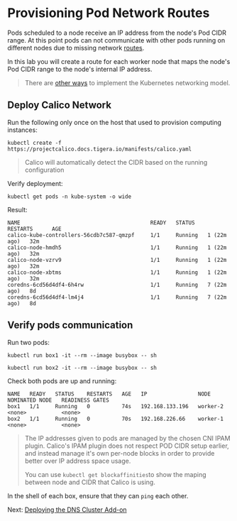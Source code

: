# Provisioning Pod Network Routes

Pods scheduled to a node receive an IP address from the node's Pod CIDR range. At this point pods can not communicate with other pods running on different nodes due to missing network [routes](https://cloud.google.com/compute/docs/vpc/routes).

In this lab you will create a route for each worker node that maps the node's Pod CIDR range to the node's internal IP address.

> There are [other ways](https://kubernetes.io/docs/concepts/cluster-administration/networking/#how-to-achieve-this) to implement the Kubernetes networking model.

## Deploy Calico Network

Run the following only once on the host that used to provision computing instances:

```shell
kubectl create -f https://projectcalico.docs.tigera.io/manifests/calico.yaml
```

> Calico will automatically detect the CIDR based on the running configuration

Verify deployment:

```shell
kubectl get pods -n kube-system -o wide
```

Result:

```
NAME                                         READY   STATUS    RESTARTS      AGE
calico-kube-controllers-56cdb7c587-qmzpf     1/1     Running   1 (22m ago)   32m
calico-node-hmdh5                            1/1     Running   1 (22m ago)   32m
calico-node-vzrv9                            1/1     Running   1 (22m ago)   32m
calico-node-xbtms                            1/1     Running   1 (22m ago)   32m
coredns-6cd56d4df4-6h4rw                     1/1     Running   7 (22m ago)   8d
coredns-6cd56d4df4-lm4j4                     1/1     Running   7 (22m ago)   8d
```

## Verify pods communication

Run two pods:

```shell
kubectl run box1 -it --rm --image busybox -- sh
```

```shell
kubectl run box2 -it --rm --image busybox -- sh
```

Check both pods are up and running:

```
NAME   READY   STATUS    RESTARTS   AGE   IP                NODE       NOMINATED NODE   READINESS GATES
box1   1/1     Running   0          74s   192.168.133.196   worker-2   <none>           <none>
box2   1/1     Running   0          70s   192.168.226.66    worker-1   <none>           <none>
```

> The IP addresses given to pods are managed by the chosen CNI IPAM plugin. Calico's IPAM plugin does not respect POD CIDR setup earlier, and instead manage it's own per-node blocks in order to provide better over IP address space usage.
> 
> You can use `kubectl get blockaffinities`to show the maping between node and CIDR that Calico is using.

In the shell of each box, ensure that they can `ping` each other.

Next: [Deploying the DNS Cluster Add-on](12-dns-addon.md)
